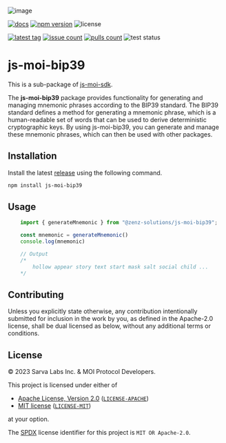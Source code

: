 ![image](https://moi-js.s3.amazonaws.com/moi-banner.png)

[latestrelease]: https://github.com/zenz-solutions/js-moi-sdk/releases/latest
[issueslink]: https://github.com/zenz-solutions/js-moi-sdk/issues
[pullslink]: https://github.com/zenz-solutions/js-moi-sdk/pulls
[pkgdocs]: https://docs.moi.technology/docs/build/packages/js-moi-sdk

[![docs](https://img.shields.io/badge/npm-documentation-red?style=for-the-badge)][pkgdocs]
[![npm version](https://img.shields.io/npm/v/js-moi-sdk.svg?style=for-the-badge)](https://npmjs.com/js-moi-sdk)
![license](https://img.shields.io/badge/license-MIT%2FApache--2.0-informational?style=for-the-badge)

[![latest tag](https://img.shields.io/github/v/tag/sarvalabs/js-moi-sdk?color=blue&label=latest%20tag&sort=semver&style=for-the-badge)][latestrelease]
[![issue count](https://img.shields.io/github/issues/sarvalabs/js-moi-sdk?style=for-the-badge&color=yellow)][issueslink]
[![pulls count](https://img.shields.io/github/issues-pr/sarvalabs/js-moi-sdk?style=for-the-badge&color=brightgreen)][pullslink]
![test status](https://img.shields.io/github/actions/workflow/status/sarvalabs/js-moi-sdk/test.yml?label=test&style=for-the-badge)


# js-moi-bip39

This is a sub-package of [js-moi-sdk](https://github.com/zenz-solutions/js-moi-sdk).

The **js-moi-bip39** package provides functionality for generating and managing mnemonic phrases according to the BIP39 standard. The BIP39 standard defines a method for generating a mnemonic phrase, which is a human-readable set of words that can be used to derive deterministic cryptographic keys. By using js-moi-bip39, you can generate and manage these mnemonic phrases, which can then be used with other packages.

## Installation
Install the latest [release](https://github.com/zenz-solutions/js-moi-sdk/releases) using the following command.

```sh
npm install js-moi-bip39
```

## Usage

```javascript
    import { generateMnemonic } from "@zenz-solutions/js-moi-bip39";

    const mnemonic = generateMnemonic()
    console.log(mnemonic)

    // Output
    /*
        hollow appear story text start mask salt social child ...
    */
```

## Contributing
Unless you explicitly state otherwise, any contribution intentionally submitted
for inclusion in the work by you, as defined in the Apache-2.0 license, shall be
dual licensed as below, without any additional terms or conditions.

## License
&copy; 2023 Sarva Labs Inc. & MOI Protocol Developers.

This project is licensed under either of
- [Apache License, Version 2.0](https://www.apache.org/licenses/LICENSE-2.0) ([`LICENSE-APACHE`](LICENSE-APACHE))
- [MIT license](https://opensource.org/licenses/MIT) ([`LICENSE-MIT`](LICENSE-MIT))

at your option.

The [SPDX](https://spdx.dev) license identifier for this project is `MIT OR Apache-2.0`.
